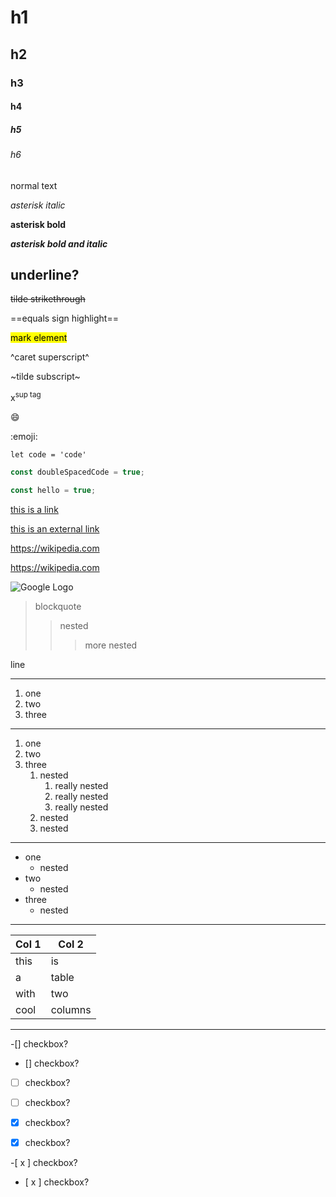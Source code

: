 # h1

## h2

### h3

#### h4

##### h5

###### h6

normal text

*asterisk italic*

**asterisk bold**

***asterisk bold and italic***

underline?
-

~~tilde strikethrough~~

==equals sign highlight==

<mark>mark element</mark>

^caret superscript^

~tilde subscript~

x<sup>sup tag</sup>

:smile:

:emoji:

`let code = 'code'`

```js
const doubleSpacedCode = true;

const hello = true;
```

[this is a link](/demo-page)

[this is an external link](https://bing.com?you-are-a-cool-person=true)

<https://wikipedia.com>

<https://wikipedia.com>

![Google Logo](https://blog.webdevsimplified.com/articleAssets/2023-06/markdown-crash-course/Google_Normal.png)

>blockquote
>> nested
>>>more nested

line

---

1. one
2. two
3. three

---

1. one
1. two
1. three
    1. nested
        1. really nested
        1. really nested
        1. really nested
    1. nested
    1. nested

---

- one
    + nested
- two
    + nested
- three
    + nested

---

|Col 1|Col 2|
|-----|-----|
|this |is   |
|a    |table|
|with |two  |
|cool|columns|

---

-[] checkbox?

- [] checkbox?

-[ ] checkbox?

- [ ] checkbox?

-[x] checkbox?

- [x] checkbox?

-[ x ] checkbox?

- [ x ] checkbox?